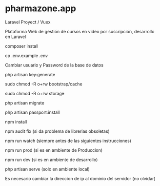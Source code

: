 # pharmazone.app

Laravel Proyect / Vuex

Plataforma Web de gestión de cursos en video por suscripción, desarrollo en Laravel



composer install

cp .env.example .env

Cambiar usuario y Password de la base de datos

php artisan key:generate


sudo chmod -R o+rw bootstrap/cache

sudo chmod -R o+rw storage

php artisan migrate

php artisan passport:install



npm install

npm audit fix (si da problema de librerias obsoletas)

npm run watch (siempre antes de las siguientes instrucciones)

npm run prod (si es en ambiente de Produccion)

npm run dev (si es en ambiente de desarrollo)

php artisan serve (solo en ambiente local)

Es necesario cambiar la direccion de ip al dominio del servidor (no olvidar)